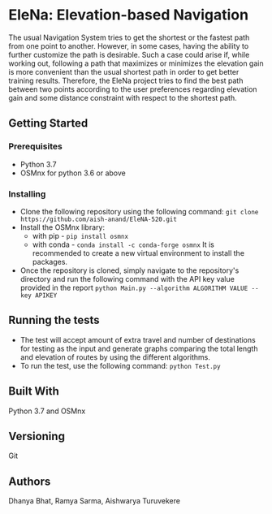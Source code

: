 # EleNa: Elevation-based Navigation

The usual Navigation System tries to get the shortest or the fastest path from one point to another. However, in some cases, having the ability to further customize the path is desirable. Such a case could arise if, while working out, following a path that maximizes or minimizes the elevation gain is more convenient than the usual shortest path in order to get better training results. Therefore, the EleNa project tries to find the best path between two points according to the user preferences regarding elevation gain and some distance constraint with respect to the shortest path.

## Getting Started
### Prerequisites
- Python 3.7
- OSMnx for python 3.6 or above

### Installing
- Clone the following repository using the following command:
`git clone https://github.com/aish-anand/EleNA-520.git`
- Install the OSMnx library:
	* with pip - `pip install osmnx`
	* with conda - `conda install -c conda-forge osmnx`
	It is recommended to create a new virtual environment to install the packages.
- Once the repository is cloned, simply navigate to the repository's directory and run the following command with the API key value provided in the report
`python Main.py --algorithm ALGORITHM VALUE --key APIKEY`
## Running the tests
- The test will accept amount of extra travel and number of destinations for testing as the input and generate graphs comparing the total length and elevation of routes by using the different algorithms. 
- To run the 
test, use the following command:
`python Test.py`
## Built With
Python 3.7 and OSMnx
## Versioning
Git
## Authors
Dhanya Bhat, Ramya Sarma, Aishwarya Turuvekere